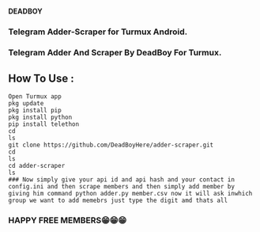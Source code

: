 #### **DEADBOY**

### Telegram Adder-Scraper for Turmux Android.
### Telegram Adder And Scraper By **DeadBoy** For Turmux.
## How  To Use :
```
Open Turmux app
pkg update
pkg install pip
pkg install python
pip install telethon
cd
ls
git clone https://github.com/DeadBoyHere/adder-scraper.git
cd
ls
cd adder-scraper
ls
### Now simply give your api id and api hash and your contact in config.ini and then scrape members and then simply add member by giving him command python adder.py member.csv now it will ask inwhich group we want to add memebrs just type the digit amd thats all 
```
### HAPPY FREE MEMBERS😁😁😁
